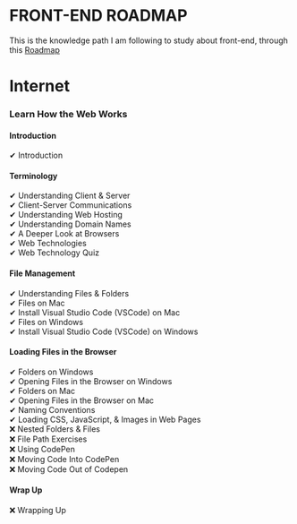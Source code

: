 # FRONT-END ROADMAP
This is the knowledge path I am following to study about front-end, through this [Roadmap](https://roadmap.sh/frontend)

# Internet
### Learn How the Web Works
#### Introduction
✔ Introduction
#### Terminology
✔ Understanding Client & Server <br/>
✔ Client-Server Communications <br/>
✔ Understanding Web Hosting <br/>
✔ Understanding Domain Names <br/>
✔ A Deeper Look at Browsers <br/>
✔ Web Technologies <br/>
✔ Web Technology Quiz <br/>
#### File Management
✔ Understanding Files & Folders <br/>
✔ Files on Mac <br/>
✔ Install Visual Studio Code (VSCode) on Mac <br/>
✔ Files on Windows <br/>
✔ Install Visual Studio Code (VSCode) on Windows <br/>
#### Loading Files in the Browser
✔ Folders on Windows <br/>
✔ Opening Files in the Browser on Windows <br/>
✔ Folders on Mac <br/>
✔ Opening Files in the Browser on Mac <br/>
✔ Naming Conventions <br/>
✔ Loading CSS, JavaScript, & Images in Web Pages <br/>
❌ Nested Folders & Files <br/>
❌ File Path Exercises <br/>
❌ Using CodePen <br/>
❌ Moving Code Into CodePen <br/>
❌ Moving Code Out of Codepen <br/>
#### Wrap Up
❌ Wrapping Up <br/>
